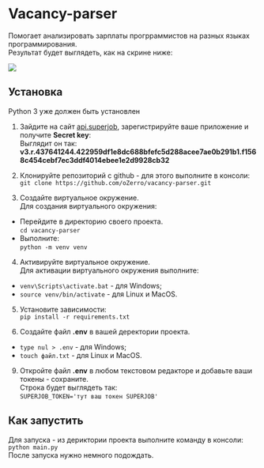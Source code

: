 # Vacancy-parser
Помогает анализировать зарплаты прогрраммистов на разных языках программирования.  
Результат будет выглядеть, как на скрине ниже:  

![](https://sun9-70.userapi.com/impg/YmQcI0OEA4OCzw8ixiRzkHSApSYxUhK_OLrlZQ/G4MFY-tnuBI.jpg?size=977x458&quality=96&sign=128d545e5641e4fce998df87bfa24562&type=album)  


## Установка
Python 3 уже должен быть установлен
1. Зайдите на сайт [api.superjob](https://api.superjob.ru/), зарегистрируйте ваше приложение и получите **Secret key**:  
   Выглядит он так: **v3.r.437641244.422959df1e8dc688bfefc5d288acee7ae0b291b1.f1568c454cebf7ec3ddf4014ebee1e2d9928cb32**
    
2. Клонируйте репозиторий с github - для этого выполните в консоли:  
`git clone https://github.com/oZerro/vacancy-parser.git`

3. Создайте виртуальное окружение.  
Для создания виртуального окружения:  
- Перейдите в директорию своего проекта.  
`cd vacancy-parser` 
- Выполните:  
`python -m venv venv`

4. Активируйте виртуальное окружение.  
Для активации виртуального окружения выполните:  
- `venv\Scripts\activate.bat` - для Windows;
- `source venv/bin/activate` - для Linux и MacOS.

5. Установите зависимости:  
 `pip install -r requirements.txt`  

6. Создайте файл **.env** в вашей деректории проекта.  

- `type nul > .env` - для Windows;
- `touch файл.txt` - для Linux и MacOS.

9. Откройте файл **.env** в любом текстовом редакторе и добавьте ваши токены - сохраните.  
Строка будет выглядеть так:  
`SUPERJOB_TOKEN='тут ваш токен SUPERJOB'`  


## Как запустить
Для запуска - из дериктории проекта выполните команду в консоли:  
`python main.py`  
После запуска нужно немного подождать.
